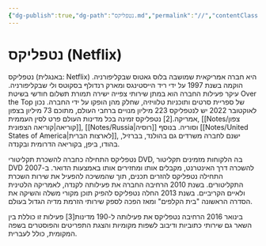 ```yaml
---
{"dg-publish":true,"dg-path":"נטפליקס.md","permalink":"//","contentClasses":"rtl"}
---
```




# נטפליקס (Netflix)
נטפליקס (באנגלית: Netflix) היא חברה אמריקאית שמושבה בלוס גאטוס שבקליפורניה. הוקמה בשנת 1997 על ידי ריד הייסטינגס ומארק רנדולף בסקוטס ולי שבקליפורניה. עיקר פעילות החברה הוא במתן שירותי צפייה ישירה תמורת תשלום חודשי בשיטת Over the Top של ספריית סרטים ותוכניות טלוויזיה, שחלק מהן הופקו על ידי החברה. נכון לאוקטובר 2022 יש לנטפליקס 223 מיליון מנויים ברחבי העולם, מתוכם 73 מיליון בצפון אמריקה.[2] נטפליקס זמינה בכל מדינות העולם פרט לסין העממית, [[Notes/צפון קוריאה\|קוריאה הצפונית]], [[Notes/Russia\|רוסיה]] וסוריה. בנוסף [[Notes/United States of America\|לארצות הברית]], ישנם לחברה משרדים גם בהולנד, בברזיל, בהודו, ביפן, בקוריאה הדרומית ובקנדה.

נטפליקס התחילה כחברה להשכרת תקליטורי DVD, בה הלקוחות מזמינים תקליטור DVD להשכרה דרך האינטרנט, מקבלים אותו ומחזירים אותו באמצעות הדואר. ב-2007 התחילה נטפליקס להזרים תכנים, תוך שהמשיכה להפעיל את שירות השכרת התקליטורים. בשנת 2010 הרחיבה החברה את פעילותה לקנדה, לאמריקה הלטינית ולאיים הקריביים. בשנת 2013 החלה נטפליקס להפיק תוכן מקורי משלה והשיקה את הסדרה הראשונה "בית הקלפים" ומאז הפכה לספק שירותי הזרמת מדיה הגדול בעולם.

בינואר 2016 הרחיבה נטפליקס את פעילותה ל-190 מדינות[3] פעילות זו כוללת בין השאר גם שירותי כתוביות ודיבוב לשפות מקומיות והצגת התפריטים והפוסטרים בשפה המקומית, כולל לעברית.
